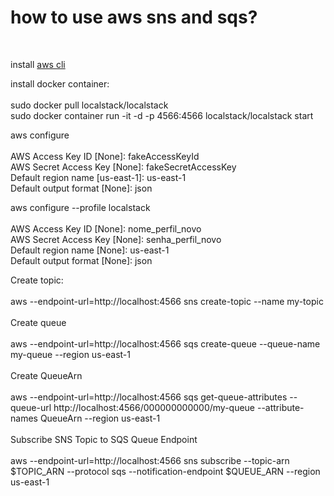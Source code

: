 

<h1>how to use aws sns and sqs?</h1>
<br />
<p>
install <a href="https://docs.aws.amazon.com/cli/latest/userguide/getting-started-install.html" title="aws cli">aws cli</a> 
<br />

install docker container:<br /><br/>
sudo docker pull localstack/localstack<br />
sudo docker container run -it -d -p 4566:4566 localstack/localstack start<br />

aws configure<br /><br/>
	AWS Access Key ID [None]: fakeAccessKeyId <br />
	AWS Secret Access Key [None]: fakeSecretAccessKey<br />
	Default region name [us-east-1]: us-east-1<br />
	Default output format [None]: json<br />
    

aws configure --profile localstack<br /><br/>
	AWS Access Key ID [None]: nome_perfil_novo<br />
	AWS Secret Access Key [None]: senha_perfil_novo<br />
	Default region name [None]: us-east-1<br />
	Default output format [None]: json<br />
</p>
<p>
Create topic:<br/><br/>
aws --endpoint-url=http://localhost:4566 sns create-topic --name my-topic
<br /><br/>
Create queue
<br /><br/>
aws --endpoint-url=http://localhost:4566 sqs create-queue --queue-name my-queue --region us-east-1
<br /><br/>
Create QueueArn
<br /><br/>
aws --endpoint-url=http://localhost:4566 sqs get-queue-attributes --queue-url http://localhost:4566/000000000000/my-queue --attribute-names QueueArn --region us-east-1
<br /><br/>
Subscribe SNS Topic to SQS Queue Endpoint
<br /><br/>
aws --endpoint-url=http://localhost:4566 sns subscribe --topic-arn $TOPIC_ARN --protocol sqs --notification-endpoint $QUEUE_ARN --region us-east-1
</p>